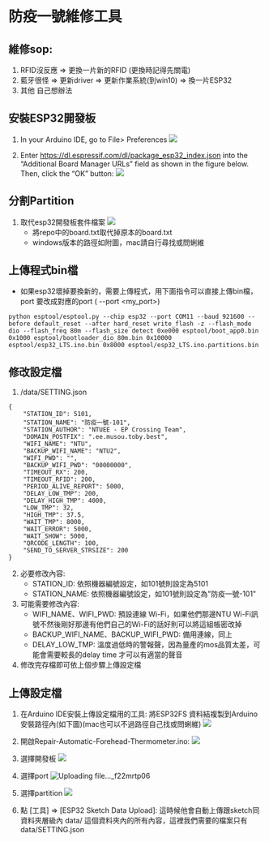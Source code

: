 # 防疫一號維修工具
## 維修sop:
1. RFID沒反應 => 更換一片新的RFID (更換時記得先關電)
2. 藍牙很怪 => 更新driver => 更新作業系統(到win10) => 換一片ESP32
3. 其他 自己想辦法

## 安裝ESP32開發板
1. In your Arduino IDE, go to File> Preferences
![](https://i.imgur.com/0RB9REw.png)

2. Enter https://dl.espressif.com/dl/package_esp32_index.json into the “Additional Board Manager URLs” field as shown in the figure below. Then, click the “OK” button:
![](https://i.imgur.com/mgxrflA.png)

## 分割Partition
1. 取代esp32開發板套件檔案
![](https://i.imgur.com/ixNyHGg.png)
    - 將repo中的board.txt取代掉原本的board.txt
    - windows版本的路徑如附圖，mac請自行尋找或問蜊維

## 上傳程式bin檔
- 如果esp32壞掉要換新的，需要上傳程式，用下面指令可以直接上傳bin檔，port 要改成對應的port ( --port <my_port>)

```python=
python esptool/esptool.py --chip esp32 --port COM11 --baud 921600 --before default_reset --after hard_reset write_flash -z --flash_mode dio --flash_freq 80m --flash_size detect 0xe000 esptool/boot_app0.bin 0x1000 esptool/bootloader_dio_80m.bin 0x10000 esptool/esp32_LTS.ino.bin 0x8000 esptool/esp32_LTS.ino.partitions.bin 
```

## 修改設定檔

1. /data/SETTING.json
```json=
{
    "STATION_ID": 5101,
    "STATION_NAME": "防疫一號-101",
    "STATION_AUTHOR": "NTUEE - EP Crossing Team",
    "DOMAIN_POSTFIX": ".ee.musou.toby.best",
    "WIFI_NAME": "NTU",
    "BACKUP_WIFI_NAME": "NTU2",
    "WIFI_PWD": "",
    "BACKUP_WIFI_PWD": "00000000",
    "TIMEOUT_RX": 200,
    "TIMEOUT_RFID": 200,
    "PERIOD_ALIVE_REPORT": 5000,
    "DELAY_LOW_TMP": 200,
    "DELAY_HIGH_TMP": 4000,
    "LOW_TMP": 32,
    "HIGH_TMP": 37.5,
    "WAIT_TMP": 8000,
    "WAIT_ERROR": 5000,
    "WAIT_SHOW": 5000,
    "QRCODE_LENGTH": 100,
    "SEND_TO_SERVER_STRSIZE": 200
}
```
2. 必要修改內容:
    - STATION_ID: 依照機器編號設定，如101號則設定為5101
    - STATION_NAME: 依照機器編號設定，如101號則設定為"防疫一號-101"
3. 可能需要修改內容:
    - WIFI_NAME、WIFI_PWD: 預設連線 Wi-Fi，如果他們那邊NTU Wi-Fi訊號不然後剛好那邊有他們自己的Wi-Fi的話好則可以將這組帳密改掉
    - BACKUP_WIFI_NAME、BACKUP_WIFI_PWD: 備用連線，同上
    - DELAY_LOW_TMP: 溫度過低時的警報聲，因為量產的mos品質太差，可能會需要較長的delay time 才可以有適當的聲音
4. 修改完存檔即可依上個步驟上傳設定檔

## 上傳設定檔
1. 在Arduino IDE安裝上傳設定檔用的工具:
將ESP32FS 資料結複製到Arduino安裝路徑內(如下圖)(mac也可以不過路徑自己找或問蜊維) 
![](https://i.imgur.com/1gH4Qk4.png)

2. 開啟Repair-Automatic-Forehead-Thermometer.ino:
![](https://i.imgur.com/cQkPv8x.png)

3. 選擇開發板
![](https://i.imgur.com/osVtFt0.png)

5. 選擇port
![Uploading file..._f22mrtp06]()

7. 選擇partition
![](https://i.imgur.com/p7ia1My.png)

3. 點 [工具] => [ESP32 Sketch Data Upload]:
這時候他會自動上傳跟sketch同資料夾層級內 data/ 這個資料夾內的所有內容，這裡我們需要的檔案只有 data/SETTING.json


